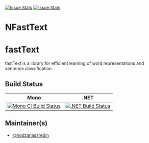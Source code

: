 [![Issue Stats](http://issuestats.com/github/fsprojects/NFastText/badge/issue)](http://issuestats.com/github/fsprojects/NFastText)
[![Issue Stats](http://issuestats.com/github/fsprojects/NFastText/badge/pr)](http://issuestats.com/github/fsprojects/NFastText)

# NFastText

# fastText

fastText is a library for efficient learning of word representations and sentence classification.
## Build Status

Mono | .NET
---- | ----
[![Mono CI Build Status](https://travis-ci.org/hodzanassredin/NFastText.svg?branch=master)](https://travis-ci.org/hodzanassredin/NFastText) | [![.NET Build Status](https://ci.appveyor.com/api/projects/status/la2bl0e332ci8ut1?svg=true)](https://ci.appveyor.com/project/hodzanassredin/nfasttext)

## Maintainer(s)

- [@hodzanassredin](https://github.com/hodzanassredin)

